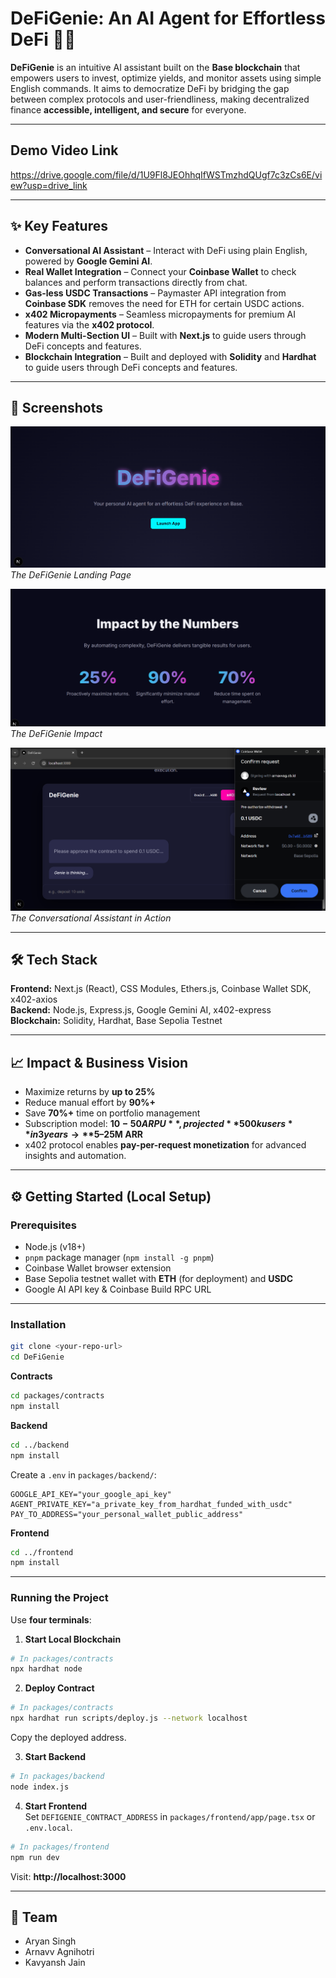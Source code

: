 # DeFiGenie: An AI Agent for Effortless DeFi 🧞‍♂️

**DeFiGenie** is an intuitive AI assistant built on the **Base blockchain** that empowers users to invest, optimize yields, and monitor assets using simple English commands. It aims to democratize DeFi by bridging the gap between complex protocols and user-friendliness, making decentralized finance **accessible, intelligent, and secure** for everyone.

---

## Demo Video Link
https://drive.google.com/file/d/1U9Fl8JEOhhqIfWSTmzhdQUgf7c3zCs6E/view?usp=drive_link

---

## ✨ Key Features
- **Conversational AI Assistant** – Interact with DeFi using plain English, powered by **Google Gemini AI**.  
- **Real Wallet Integration** – Connect your **Coinbase Wallet** to check balances and perform transactions directly from chat.  
- **Gas-less USDC Transactions** – Paymaster API integration from **Coinbase SDK** removes the need for ETH for certain USDC actions.  
- **x402 Micropayments** – Seamless micropayments for premium AI features via the **x402 protocol**.  
- **Modern Multi-Section UI** – Built with **Next.js** to guide users through DeFi concepts and features.
- **Blockchain Integration** – Built and deployed with **Solidity** and **Hardhat** to guide users through DeFi concepts and features.


---

## 📸 Screenshots

![DeFiGenie Landing Page](assets/landing.png)
_The DeFiGenie Landing Page_

![Impact](assets/impact.png)
_The DeFiGenie Impact_

![Chat Assistant](assets/chat.png)
_The Conversational Assistant in Action_


---

## 🛠️ Tech Stack
**Frontend:** Next.js (React), CSS Modules, Ethers.js, Coinbase Wallet SDK, x402-axios  
**Backend:** Node.js, Express.js, Google Gemini AI, x402-express  
**Blockchain:** Solidity, Hardhat, Base Sepolia Testnet  

---

## 📈 Impact & Business Vision
- Maximize returns by **up to 25%**  
- Reduce manual effort by **90%+**  
- Save **70%+** time on portfolio management  
- Subscription model: **$10-50 ARPU**, projected **500k users** in 3 years → **$5–25M ARR**  
- x402 protocol enables **pay-per-request monetization** for advanced insights and automation.  

---

## ⚙️ Getting Started (Local Setup)

### Prerequisites
- Node.js (v18+)  
- `pnpm` package manager (`npm install -g pnpm`)  
- Coinbase Wallet browser extension  
- Base Sepolia testnet wallet with **ETH** (for deployment) and **USDC**  
- Google AI API key & Coinbase Build RPC URL  

---

### Installation
```bash
git clone <your-repo-url>
cd DeFiGenie
```

**Contracts**
```bash
cd packages/contracts
npm install
```

**Backend**
```bash
cd ../backend
npm install
```
Create a `.env` in `packages/backend/`:
```env
GOOGLE_API_KEY="your_google_api_key"
AGENT_PRIVATE_KEY="a_private_key_from_hardhat_funded_with_usdc"
PAY_TO_ADDRESS="your_personal_wallet_public_address"
```

**Frontend**
```bash
cd ../frontend
npm install
```

---

### Running the Project
Use **four terminals**:

1. **Start Local Blockchain**  
```bash
# In packages/contracts
npx hardhat node
```

2. **Deploy Contract**  
```bash
# In packages/contracts
npx hardhat run scripts/deploy.js --network localhost
```
Copy the deployed address.

3. **Start Backend**  
```bash
# In packages/backend
node index.js
```

4. **Start Frontend**  
Set `DEFIGENIE_CONTRACT_ADDRESS` in `packages/frontend/app/page.tsx` or `.env.local`.  
```bash
# In packages/frontend
npm run dev
```

Visit: **http://localhost:3000**

---

## 👥 Team
- Aryan Singh  
- Arnavv Agnihotri  
- Kavyansh Jain
